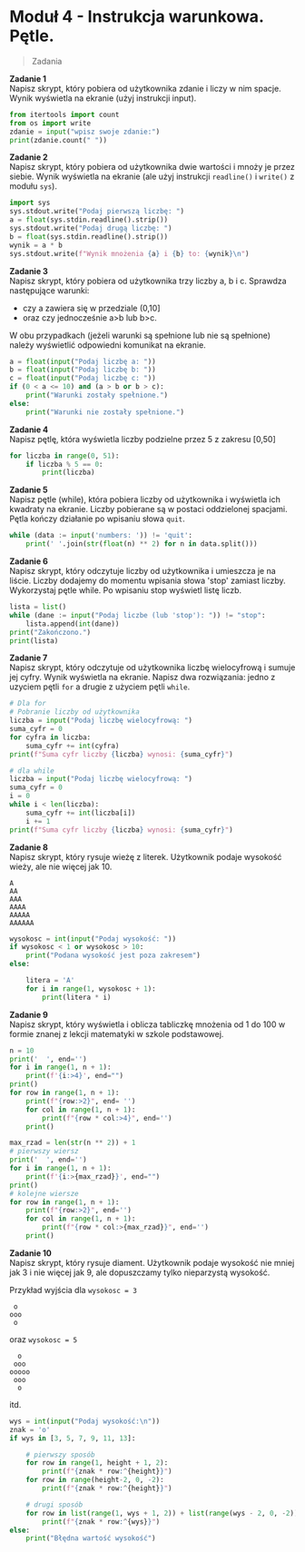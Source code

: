 # Moduł 4 - Instrukcja warunkowa. Pętle.

> Zadania

**Zadanie 1**   
Napisz skrypt, który pobiera od użytkownika zdanie i liczy w nim spacje. Wynik wyświetla na ekranie (użyj instrukcji input).

```python
from itertools import count
from os import write
zdanie = input("wpisz swoje zdanie:")
print(zdanie.count(" "))
```

**Zadanie 2**  
Napisz skrypt, który pobiera od użytkownika dwie wartości i mnoży je przez siebie. Wynik wyświetla na ekranie (ale użyj instrukcji `readline()` i `write()` z modułu `sys`).

```python
import sys
sys.stdout.write("Podaj pierwszą liczbę: ")
a = float(sys.stdin.readline().strip())
sys.stdout.write("Podaj drugą liczbę: ")
b = float(sys.stdin.readline().strip())
wynik = a * b
sys.stdout.write(f"Wynik mnożenia {a} i {b} to: {wynik}\n")
```

**Zadanie 3**  
Napisz skrypt, który pobiera od użytkownika trzy liczby a, b i c. Sprawdza następujące warunki:

* czy a zawiera się w przedziale (0,10]
* oraz czy jednocześnie a>b lub b>c.
  
W obu przypadkach (jeżeli warunki są spełnione lub nie są spełnione) należy wyświetlić odpowiedni komunikat na ekranie.

```python
a = float(input("Podaj liczbę a: "))
b = float(input("Podaj liczbę b: "))
c = float(input("Podaj liczbę c: "))
if (0 < a <= 10) and (a > b or b > c):
    print("Warunki zostały spełnione.")
else:
    print("Warunki nie zostały spełnione.")
```

**Zadanie 4**  
Napisz pętlę, która wyświetla liczby podzielne przez 5 z zakresu [0,50]

```python
for liczba in range(0, 51):
    if liczba % 5 == 0:
        print(liczba)
```

**Zadanie 5**  
Napisz pętle (while), która pobiera liczby od użytkownika i wyświetla ich kwadraty na ekranie. Liczby pobierane są w postaci oddzielonej spacjami. Pętla kończy działanie po wpisaniu słowa `quit`.

```python
while (data := input('numbers: ')) != 'quit':
    print(' '.join(str(float(n) ** 2) for n in data.split()))
```

**Zadanie 6**  
Napisz skrypt, który odczytuje liczby od użytkownika i umieszcza je na liście. Liczby dodajemy do momentu wpisania słowa 'stop' zamiast liczby. Wykorzystaj pętle while. Po wpisaniu stop wyświetl listę liczb.

```python
lista = list()
while (dane := input("Podaj liczbe (lub 'stop'): ")) != "stop":
    lista.append(int(dane))
print("Zakończono.")
print(lista)
```

**Zadanie 7**  
Napisz skrypt, który odczytuje od użytkownika liczbę wielocyfrową i sumuje jej cyfry. Wynik wyświetla na ekranie. Napisz dwa rozwiązania: jedno z uzyciem pętli `for` a drugie z użyciem pętli `while`.

```python
# Dla for
# Pobranie liczby od użytkownika
liczba = input("Podaj liczbę wielocyfrową: ")
suma_cyfr = 0
for cyfra in liczba:
    suma_cyfr += int(cyfra)
print(f"Suma cyfr liczby {liczba} wynosi: {suma_cyfr}")

# dla while
liczba = input("Podaj liczbę wielocyfrową: ")
suma_cyfr = 0
i = 0
while i < len(liczba):
    suma_cyfr += int(liczba[i])
    i += 1
print(f"Suma cyfr liczby {liczba} wynosi: {suma_cyfr}")
```

**Zadanie 8**  
Napisz skrypt, który rysuje wieżę z literek. Użytkownik podaje wysokość wieży, ale nie więcej jak 10.
```
A
AA
AAA
AAAA
AAAAA
AAAAAA
```

```python
wysokosc = int(input("Podaj wysokość: "))
if wysokosc < 1 or wysokosc > 10:
    print("Podana wysokość jest poza zakresem")
else:

    litera = 'A'
    for i in range(1, wysokosc + 1):
        print(litera * i)
```

**Zadanie 9**  
Napisz skrypt, który wyświetla i oblicza tabliczkę mnożenia od 1 do 100 w formie znanej z lekcji matematyki w szkole podstawowej.

```python
n = 10
print('  ', end='')
for i in range(1, n + 1):
    print(f'{i:>4}', end="")
print()
for row in range(1, n + 1):
    print(f"{row:>2}", end= '')
    for col in range(1, n + 1):
        print(f"{row * col:>4}", end='')
    print()

max_rzad = len(str(n ** 2)) + 1
# pierwszy wiersz
print('  ', end='')
for i in range(1, n + 1):
    print(f'{i:>{max_rzad}}', end="")
print()
# kolejne wiersze
for row in range(1, n + 1):
    print(f"{row:>2}", end='')
    for col in range(1, n + 1):
        print(f"{row * col:>{max_rzad}}", end='')
    print()
```

**Zadanie 10**  
Napisz skrypt, który rysuje diament. Użytkownik podaje wysokość nie mniej jak 3 i nie więcej jak 9, ale dopuszczamy tylko nieparzystą wysokość.

Przykład wyjścia dla `wysokosc = 3`
```
 o
ooo
 o
```
oraz `wysokosc = 5`
```
  o
 ooo
ooooo
 ooo
  o
```
itd.

```python
wys = int(input("Podaj wysokość:\n"))
znak = 'o'
if wys in [3, 5, 7, 9, 11, 13]:

    # pierwszy sposób
    for row in range(1, height + 1, 2):
        print(f"{znak * row:^{height}}")
    for row in range(height-2, 0, -2):
        print(f"{znak * row:^{height}}")

    # drugi sposób
    for row in list(range(1, wys + 1, 2)) + list(range(wys - 2, 0, -2)):
        print(f"{znak * row:^{wys}}")
else:
    print("Błędna wartość wysokość")
```
